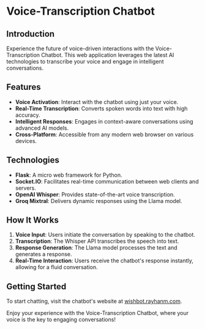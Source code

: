 # Voice-Transcription Chatbot

## Introduction

Experience the future of voice-driven interactions with the Voice-Transcription Chatbot. This web application leverages the latest AI technologies to transcribe your voice and engage in intelligent conversations.

## Features

- **Voice Activation**: Interact with the chatbot using just your voice.
- **Real-Time Transcription**: Converts spoken words into text with high accuracy.
- **Intelligent Responses**: Engages in context-aware conversations using advanced AI models.
- **Cross-Platform**: Accessible from any modern web browser on various devices.

## Technologies

- **Flask**: A micro web framework for Python.
- **Socket.IO**: Facilitates real-time communication between web clients and servers.
- **OpenAI Whisper**: Provides state-of-the-art voice transcription.
- **Groq Mixtral**: Delivers dynamic responses using the Llama model.

## How It Works

1. **Voice Input**: Users initiate the conversation by speaking to the chatbot.
2. **Transcription**: The Whisper API transcribes the speech into text.
3. **Response Generation**: The Llama model processes the text and generates a response.
4. **Real-Time Interaction**: Users receive the chatbot's response instantly, allowing for a fluid conversation.

## Getting Started

To start chatting, visit the chatbot's website at [wishbot.rayhanm.com](http://wishbot.rayhanm.com).

Enjoy your experience with the Voice-Transcription Chatbot, where your voice is the key to engaging conversations!